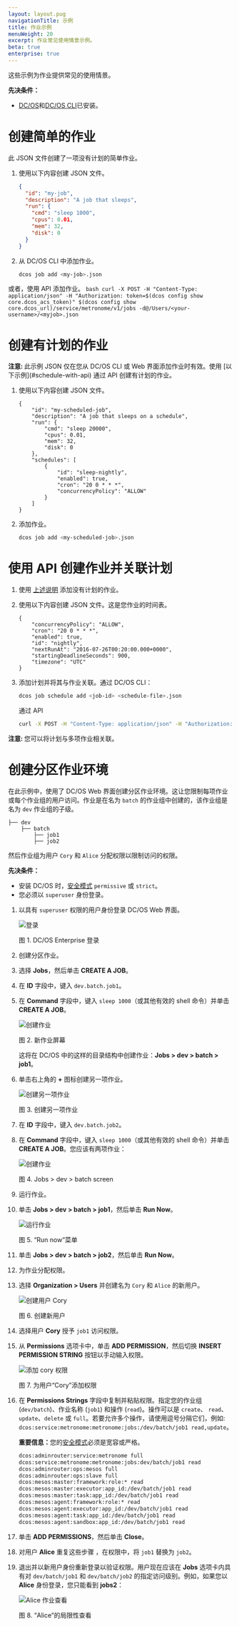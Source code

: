 ```yaml
---
layout: layout.pug
navigationTitle: 示例
title: 作业示例
menuWeight: 20
excerpt: 作业常见使用情景示例。
beta: true
enterprise: true
---
```


这些示例为作业提供常见的使用情景。

**先决条件：**

- [DC/OS](/dcos/cn/1.11/installing/)和[DC/OS CLI](/dcos/cn/1.11/cli/install/)已安装。

# <a name="create-job"></a>创建简单的作业

此 JSON 文件创建了一项没有计划的简单作业。

1. 使用以下内容创建 JSON 文件。
    ```json
    {
      "id": "my-job",
      "description": "A job that sleeps",
      "run": {
        "cmd": "sleep 1000",
        "cpus": 0.01,
        "mem": 32,
        "disk": 0
      }
    }
    ```

1. 从 DC/OS CLI 中添加作业。
    ```bash
    dcos job add <my-job>.json
    ```

 或者，使用 API 添加作业。
    ```bash
    curl -X POST -H "Content-Type: application/json" -H "Authorization: token=$(dcos config show core.dcos_acs_token)" $(dcos config show core.dcos_url)/service/metronome/v1/jobs -d@/Users/<your-username>/<myjob>.json
    ```

# <a name="create-job-schedule"></a>创建有计划的作业
<p class="message--note"><strong>注意: </strong> 此示例 JSON 仅在您从 DC/OS CLI 或 Web 界面添加作业时有效。使用 [以下示例](#schedule-with-api) 通过 API 创建有计划的作业。</p>

1. 使用以下内容创建 JSON 文件。
    ```
    {
        "id": "my-scheduled-job",
        "description": "A job that sleeps on a schedule",
        "run": {
            "cmd": "sleep 20000",
            "cpus": 0.01,
            "mem": 32,
            "disk": 0
        },
        "schedules": [
            {
                "id": "sleep-nightly",
                "enabled": true,
                "cron": "20 0 * * *",
                "concurrencyPolicy": "ALLOW"
            }
        ]
    }
    ```

1. 添加作业。
    ```bash
    dcos job add <my-scheduled-job>.json
    ```

# <a name="schedule-with-api"></a>使用 API 创建作业并关联计划

1. 使用 [上述说明](#create-job) 添加没有计划的作业。

1. 使用以下内容创建 JSON 文件。这是您作业的时间表。

    ```
    {
        "concurrencyPolicy": "ALLOW",
        "cron": "20 0 * * *",
        "enabled": true,
        "id": "nightly",
        "nextRunAt": "2016-07-26T00:20:00.000+0000",
        "startingDeadlineSeconds": 900,
        "timezone": "UTC"
    }
    ```

1. 添加计划并将其与作业关联。通过 DC/OS CLI：

    ```bash
    dcos job schedule add <job-id> <schedule-file>.json
    ```

    通过 API

    ```bash
    curl -X POST -H "Content-Type: application/json" -H "Authorization: token=$(dcos config show core.dcos_acs_token)" $(dcos config show core.dcos_url)/service/metronome/v1/jobs/<job-id>/schedules -d@/Users/<your-username>/<schedule-file>.json
    ```

<p class="message--note"><strong>注意: </strong> 您可以将计划与多项作业相关联。</p>

# 创建分区作业环境

在此示例中，使用了 DC/OS Web 界面创建分区作业环境。这让您限制每项作业或每个作业组的用户访问。作业是在名为 `batch` 的作业组中创建的，该作业组是名为 `dev` 作业组的子级。

```
├── dev
    ├── batch
        ├── job1
        ├── job2
```

然后作业组为用户 `Cory` 和 `Alice` 分配权限以限制访问的权限。

**先决条件：**

- 安装 DC/OS 时，[安全模式](/dcos/cn/1.11/security/ent/#security-modes) `permissive` 或 `strict`。
- 您必须以 `superuser` 身份登录。

1. 以具有 `superuser` 权限的用户身份登录 DC/OS Web 界面。

    ![登录](/dcos/cn/1.11/img/gui-installer-login-ee.gif)

    图 1. DC/OS Enterprise 登录

1. 创建分区作业。

 1. 选择 **Jobs**，然后单击 **CREATE A JOB**。
 1. 在 **ID** 字段中，键入 `dev.batch.job1`。
 1. 在 **Command** 字段中，键入 `sleep 1000`（或其他有效的 shell 命令）并单击 **CREATE A JOB**。

    ![创建作业](/dcos/cn/1.11/img/job-ex1.png)

    图 2. 新作业屏幕

    这将在 DC/OS 中的这样的目录结构中创建作业：**Jobs > dev > batch > job1**。

 1. 单击右上角的 **+** 图标创建另一项作业。

    ![创建另一项作业](/dcos/cn/1.11/img/job-ex2.png)

    图 3. 创建另一项作业

 1. 在 **ID** 字段中，键入 `dev.batch.job2`。
 1. 在 **Command** 字段中，键入 `sleep 1000`（或其他有效的 shell 命令）并单击 **CREATE A JOB**。您应该有两项作业：

    ![创建作业](/dcos/cn/1.11/img/job-ex3.png)

    图 4. Jobs > dev > batch screen

1. 运行作业。

 1. 单击 **Jobs > dev > batch > job1**，然后单击 **Run Now**。

    ![运行作业](/dcos/cn/1.11/img/job-ex4.png)

    图 5. “Run now”菜单

 1. 单击 **Jobs > dev > batch > job2**，然后单击 **Run Now**。

1. 为作业分配权限。

 1. 选择 **Organization > Users** 并创建名为 `Cory` 和 `Alice` 的新用户。

    ![创建用户 Cory](/dcos/cn/1.11/img/service-group3.png)

    图 6. 创建新用户

 1. 选择用户 **Cory** 授予 `job1` 访问权限。
 1. 从 **Permissions** 选项卡中，单击 **ADD PERMISSION**，然后切换 **INSERT PERMISSION STRING** 按钮以手动输入权限。

    ![添加 cory 权限](/dcos/cn/1.11/img/job-ex5.png)

    图 7. 为用户“Cory”添加权限

 1. 在 **Permissions Strings** 字段中复制并粘贴权限。指定您的作业组 (`dev/batch`)、作业名称 (`job1`) 和操作 (`read`)。操作可以是 `create`、 `read`、 `update`、`delete` 或 `full`。若要允许多个操作，请使用逗号分隔它们，例如: `dcos:service:metronome:metronome:jobs:/dev/batch/job1 read,update`。

    <p class="message--important"><strong>重要信息：</strong>您的<a href="/1.11/security/ent/#security-modes">安全模式</a>必须是宽容或严格。</p>

    ```bash
    dcos:adminrouter:service:metronome full
    dcos:service:metronome:metronome:jobs:dev/batch/job1 read
    dcos:adminrouter:ops:mesos full
    dcos:adminrouter:ops:slave full
    dcos:mesos:master:framework:role:* read
    dcos:mesos:master:executor:app_id:/dev/batch/job1 read
    dcos:mesos:master:task:app_id:/dev/batch/job1 read
    dcos:mesos:agent:framework:role:* read
    dcos:mesos:agent:executor:app_id:/dev/batch/job1 read
    dcos:mesos:agent:task:app_id:/dev/batch/job1 read
    dcos:mesos:agent:sandbox:app_id:/dev/batch/job1 read
    ```
 1. 单击 **ADD PERMISSIONS**，然后单击 **Close**。
 1. 对用户 **Alice** 重复这些步骤 ，在权限中，将 `job1` 替换为 `job2`。

1. 退出并以新用户身份重新登录以验证权限。用户现在应该在 **Jobs** 选项卡内具有对 `dev/batch/job1` 和 `dev/batch/job2` 的指定访问级别。例如，如果您以 **Alice** 身份登录，您只能看到 **jobs2**：

    ![Alice 作业查看](/dcos/cn/1.11/img/job-ex6.png)

    图 8. “Alice”的局限性查看

